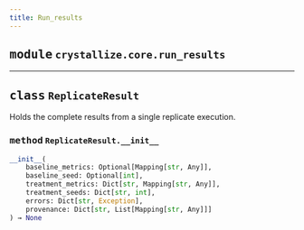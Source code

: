 ```yaml
---
title: Run_results
---
```



## <kbd>module</kbd> `crystallize.core.run_results`






---

## <kbd>class</kbd> `ReplicateResult`
Holds the complete results from a single replicate execution. 

### <kbd>method</kbd> `ReplicateResult.__init__`

```python
__init__(
    baseline_metrics: Optional[Mapping[str, Any]],
    baseline_seed: Optional[int],
    treatment_metrics: Dict[str, Mapping[str, Any]],
    treatment_seeds: Dict[str, int],
    errors: Dict[str, Exception],
    provenance: Dict[str, List[Mapping[str, Any]]]
) → None
```









